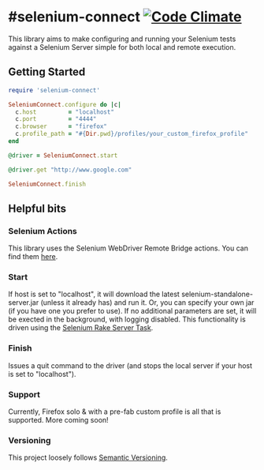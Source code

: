 #selenium-connect [![Code Climate](https://codeclimate.com/github/arrgyle/selenium-connect.png)](https://codeclimate.com/github/arrgyle/selenium-connect)
===============

This library aims to make configuring and running your Selenium tests against a Selenium Server simple for both local and remote execution.

## Getting Started
```ruby
require 'selenium-connect'

SeleniumConnect.configure do |c|
  c.host         = "localhost"
  c.port         = "4444"
  c.browser      = "firefox"
  c.profile_path = "#{Dir.pwd}/profiles/your_custom_firefox_profile"
end

@driver = SeleniumConnect.start

@driver.get "http://www.google.com"

SeleniumConnect.finish
```  

## Helpful bits

### Selenium Actions  
This library uses the Selenium WebDriver Remote Bridge actions. You can find them [here](http://www.ruby-doc.org/gems/docs/b/bbc-selenium-webdriver-1.17.0/Selenium/WebDriver/Remote/Bridge.html).  

### Start  
If host is set to "localhost", it will download the latest selenium-standalone-server.jar (unless it already has) and run it. Or, you can specify your own jar (if you have one you prefer to use). If no additional parameters are set, it will be exected in the background, with logging disabled. This functionality is driven using the [Selenium Rake Server Task](http://selenium.googlecode.com/svn/trunk/docs/api/rb/Selenium/Rake/ServerTask.html). 

### Finish  
Issues a quit command to the driver (and stops the local server if your host is set to "localhost").  

### Support  
Currently, Firefox solo & with a pre-fab custom profile is all that is supported. More coming soon!  

### Versioning  
This project loosely follows [Semantic Versioning](http://semver.org/).
